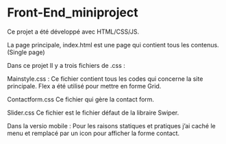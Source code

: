 # Front-End_miniproject

Ce projet a été développé avec HTML/CSS/JS. 

La page principale, index.html est une page qui contient tous les contenus. (Single page)

Dans ce projet Il y a trois fichiers de .css : 


Mainstyle.css :
	Ce fichier contient tous les codes qui concerne la site principale. Flex a été utilisé pour mettre en forme Grid. 
	
	
Contactform.css
	Ce fichier qui gère la contact form. 
	
	
Slider.css
	Ce fichier est le fichier défaut de la libraire Swiper.


Dans la versio mobile : 
	Pour les raisons statiques et pratiques j’ai caché le menu et remplacé par un icon pour afficher la forme contact.
